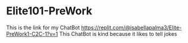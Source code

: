 # Elite101-PreWork

This is the link for my ChatBot https://replit.com/@isabellapalma3/Elite-PreWork1-C2C-1?v=1
This ChatBot is kind because it likes to tell jokes
